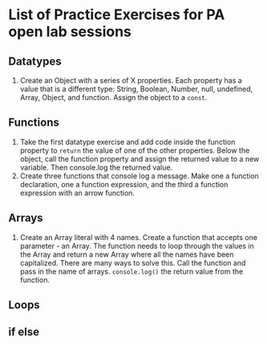 # List of Practice Exercises for PA open lab sessions

## Datatypes

1. Create an Object with a series of X properties. Each property has a value that is a different type: String, Boolean, Number, null, undefined, Array, Object, and function. Assign the object to a `const`.

## Functions

1. Take the first datatype exercise and add code inside the function property to `return` the value of one of the other properties. Below the object, call the function property and assign the returned value to a new variable. Then console.log the returned value.
2. Create three functions that console log a message. Make one a function declaration, one a function expression, and the third a function expression with an arrow function.

## Arrays

1. Create an Array literal with 4 names. Create a function that accepts one parameter - an Array. The function needs to loop through the values in the Array and return a new Array where all the names have been capitalized. There are many ways to solve this. Call the function and pass in the name of arrays. `console.log()` the return value from the function.

## Loops

## if else
